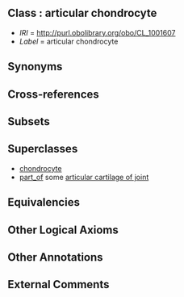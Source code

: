 
## Class : articular chondrocyte

 * *IRI* = http://purl.obolibrary.org/obo/CL_1001607
 * *Label* = articular chondrocyte

## Synonyms


## Cross-references


## Subsets


## Superclasses

 * [chondrocyte](../../CL/38/CL_0000138.md)
 * [part_of](../../BFO/50/BFO_0000050.md) some [articular cartilage of joint](../../UBERON/96/UBERON_0010996.md)

## Equivalencies


## Other Logical Axioms


## Other Annotations


## External Comments

